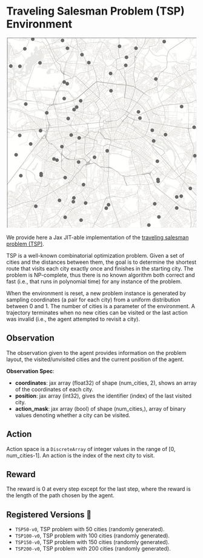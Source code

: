 # Traveling Salesman Problem (TSP) Environment

<p align="center">
        <img src="../env_anim/tsp.gif" width="500"/>
</p>

We provide here a Jax JIT-able implementation of the [traveling salesman
problem (TSP)](https://en.wikipedia.org/wiki/Travelling_salesman_problem).

TSP is a well-known combinatorial optimization problem. Given a set of
cities and the distances between them, the goal is to determine the
shortest route that visits each city exactly once and finishes in the
starting city. The problem is NP-complete, thus there is no known algorithm
both correct and fast (i.e., that runs in polynomial time) for any instance
of the problem.

When the environment is reset, a new problem instance is generated by
sampling coordinates (a pair for each city) from a uniform distribution
between 0 and 1. The number of cities is a parameter of the environment.
A trajectory terminates when no new cities can be visited or the last
action was invalid (i.e., the agent attempted to revisit a city).

## Observation
The observation given to the agent provides information on the problem layout, the visited/unvisited cities and
the current position of the agent.

**Observation Spec**:

- **coordinates**: jax array (float32) of shape (num_cities, 2), shows an array of the coordinates of each city.
- **position**: jax array (int32), gives the identifier (index) of the last visited city.
- **action_mask**: jax array (bool) of shape (num_cities,), array of binary values denoting whether a city can be visited.

## Action
Action space is a `DiscreteArray` of integer values in the range of [0, num_cities-1]. An action is the index of the
next city to visit.


## Reward
The reward is 0 at every step except for the last step, where the reward is
the length of the path chosen by the agent.

## Registered Versions 📖
- `TSP50-v0`, TSP problem with 50 cities (randomly generated).
- `TSP100-v0`, TSP problem with 100 cities (randomly generated).
- `TSP150-v0`, TSP problem with 150 cities (randomly generated).
- `TSP200-v0`, TSP problem with 200 cities (randomly generated).
